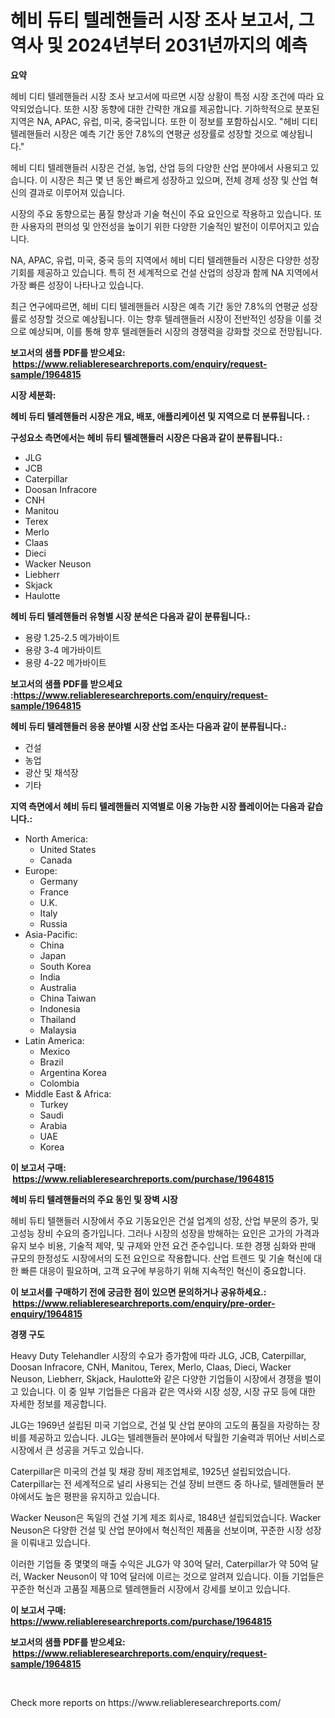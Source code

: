 <p><h1>헤비 듀티 텔레핸들러 시장 조사 보고서, 그 역사 및 2024년부터 2031년까지의 예측</h1></p><p><strong>요약</strong></p>
<p><p>헤비 디티 텔레핸들러 시장 조사 보고서에 따르면 시장 상황이 특정 시장 조건에 따라 요약되었습니다. 또한 시장 동향에 대한 간략한 개요를 제공합니다. 기하학적으로 분포된 지역은 NA, APAC, 유럽, 미국, 중국입니다. 또한 이 정보를 포함하십시오. "헤비 디티 텔레핸들러 시장은 예측 기간 동안 7.8%의 연평균 성장률로 성장할 것으로 예상됩니다."</p><p>헤비 디티 텔레핸들러 시장은 건설, 농업, 산업 등의 다양한 산업 분야에서 사용되고 있습니다. 이 시장은 최근 몇 년 동안 빠르게 성장하고 있으며, 전체 경제 성장 및 산업 혁신의 결과로 이루어져 있습니다.</p><p>시장의 주요 동향으로는 품질 향상과 기술 혁신이 주요 요인으로 작용하고 있습니다. 또한 사용자의 편의성 및 안전성을 높이기 위한 다양한 기술적인 발전이 이루어지고 있습니다.</p><p>NA, APAC, 유럽, 미국, 중국 등의 지역에서 헤비 디티 텔레핸들러 시장은 다양한 성장 기회를 제공하고 있습니다. 특히 전 세계적으로 건설 산업의 성장과 함께 NA 지역에서 가장 빠른 성장이 나타나고 있습니다.</p><p>최근 연구에따르면, 헤비 디티 텔레핸들러 시장은 예측 기간 동안 7.8%의 연평균 성장률로 성장할 것으로 예상됩니다. 이는 향후 텔레핸들러 시장이 전반적인 성장을 이룰 것으로 예상되며, 이를 통해 향후 텔레핸들러 시장의 경쟁력을 강화할 것으로 전망됩니다.</p></p>
<p><strong>보고서의 샘플 PDF를 받으세요: &nbsp;<a href="https://www.reliableresearchreports.com/enquiry/request-sample/1964815">https://www.reliableresearchreports.com/enquiry/request-sample/1964815</a></strong></p>
<p><strong>시장 세분화:</strong></p>
<p><strong> 헤비 듀티 텔레핸들러 시장은 개요, 배포, 애플리케이션 및 지역으로 더 분류됩니다. :</strong></p>
<p><strong>구성요소 측면에서는 헤비 듀티 텔레핸들러 시장은 다음과 같이 분류됩니다.:</strong></p>
<p><ul><li>JLG</li><li>JCB</li><li>Caterpillar</li><li>Doosan Infracore</li><li>CNH</li><li>Manitou</li><li>Terex</li><li>Merlo</li><li>Claas</li><li>Dieci</li><li>Wacker Neuson</li><li>Liebherr</li><li>Skjack</li><li>Haulotte</li></ul></p>
<p><strong> 헤비 듀티 텔레핸들러 유형별 시장 분석은 다음과 같이 분류됩니다.:</strong></p>
<p><ul><li>용량 1.25-2.5 메가바이트</li><li>용량 3-4 메가바이트</li><li>용량 4-22 메가바이트</li></ul></p>
<p><strong>보고서의 샘플 PDF를 받으세요 :<a href="https://www.reliableresearchreports.com/enquiry/request-sample/1964815">https://www.reliableresearchreports.com/enquiry/request-sample/1964815</a></strong></p>
<p><strong> 헤비 듀티 텔레핸들러 응용 분야별 시장 산업 조사는 다음과 같이 분류됩니다.:</strong></p>
<p><ul><li>건설</li><li>농업</li><li>광산 및 채석장</li><li>기타</li></ul></p>
<p><strong>지역 측면에서 헤비 듀티 텔레핸들러 지역별로 이용 가능한 시장 플레이어는 다음과 같습니다.:</strong></p>
<p><ul>
    <li>
        North America:
        <ul>
            <li>United States</li>
            <li>Canada</li>
        </ul>
    </li>
    <li>
        Europe:
        <ul>
            <li>Germany</li>
            <li>France</li>
            <li>U.K.</li>
            <li>Italy</li>
            <li>Russia</li>
        </ul>
    </li>
    <li>
        Asia-Pacific:
        <ul>
            <li>China</li>
            <li>Japan</li>
            <li>South Korea</li>
            <li>India</li>
            <li>Australia</li>
            <li>China Taiwan</li>
            <li>Indonesia</li>
            <li>Thailand</li>
            <li>Malaysia</li>
        </ul>
    </li>
    <li>
        Latin America:
        <ul>
            <li>Mexico</li>
            <li>Brazil</li>
            <li>Argentina Korea</li>
            <li>Colombia</li>
        </ul>
    </li>
    <li>
        Middle East & Africa:
        <ul>
            <li>Turkey</li>
            <li>Saudi</li>
            <li>Arabia</li>
            <li>UAE</li>
            <li>Korea</li>
        </ul>
    </li>
    </ul></p>
<p><strong>이 보고서 구매: &nbsp;<a href="https://www.reliableresearchreports.com/purchase/1964815">https://www.reliableresearchreports.com/purchase/1964815</a></strong></p>
<p><strong>헤비 듀티 텔레핸들러의 주요 동인 및 장벽 시장</strong></p>
<p><p>헤비 듀티 텔핸들러 시장에서 주요 기동요인은 건설 업계의 성장, 산업 부문의 증가, 및 고성능 장비 수요의 증가입니다. 그러나 시장의 성장을 방해하는 요인은 고가의 가격과 유지 보수 비용, 기술적 제약, 및 규제와 안전 요건 준수입니다. 또한 경쟁 심화와 판매 규모의 한정성도 시장에서의 도전 요인으로 작용합니다. 산업 트렌드 및 기술 혁신에 대한 빠른 대응이 필요하며, 고객 요구에 부응하기 위해 지속적인 혁신이 중요합니다.</p></p>
<p><strong>이 보고서를 구매하기 전에 궁금한 점이 있으면 문의하거나 공유하세요.: &nbsp;<a href="https://www.reliableresearchreports.com/enquiry/pre-order-enquiry/1964815">https://www.reliableresearchreports.com/enquiry/pre-order-enquiry/1964815</a></strong></p>
<p><strong>경쟁 구도</strong></p>
<p><p>Heavy Duty Telehandler 시장의 수요가 증가함에 따라 JLG, JCB, Caterpillar, Doosan Infracore, CNH, Manitou, Terex, Merlo, Claas, Dieci, Wacker Neuson, Liebherr, Skjack, Haulotte와 같은 다양한 기업들이 시장에서 경쟁을 벌이고 있습니다. 이 중 일부 기업들은 다음과 같은 역사와 시장 성장, 시장 규모 등에 대한 자세한 정보를 제공합니다.</p><p>JLG는 1969년 설립된 미국 기업으로, 건설 및 산업 분야의 고도의 품질을 자랑하는 장비를 제공하고 있습니다. JLG는 텔레핸들러 분야에서 탁월한 기술력과 뛰어난 서비스로 시장에서 큰 성공을 거두고 있습니다.</p><p>Caterpillar은 미국의 건설 및 채광 장비 제조업체로, 1925년 설립되었습니다. Caterpillar는 전 세계적으로 널리 사용되는 건설 장비 브랜드 중 하나로, 텔레핸들러 분야에서도 높은 평판을 유지하고 있습니다.</p><p>Wacker Neuson은 독일의 건설 기계 제조 회사로, 1848년 설립되었습니다. Wacker Neuson은 다양한 건설 및 산업 분야에서 혁신적인 제품을 선보이며, 꾸준한 시장 성장을 이뤄내고 있습니다.</p><p>이러한 기업들 중 몇몇의 매출 수익은 JLG가 약 30억 달러, Caterpillar가 약 50억 달러, Wacker Neuson이 약 10억 달러에 이르는 것으로 알려져 있습니다. 이들 기업들은 꾸준한 혁신과 고품질 제품으로 텔레핸들러 시장에서 강세를 보이고 있습니다.</p></p>
<p><strong>이 보고서 구매: &nbsp; <a href="https://www.reliableresearchreports.com/purchase/1964815">https://www.reliableresearchreports.com/purchase/1964815</a></strong></p>
<p><strong>보고서의 샘플 PDF를 받으세요: &nbsp;<a href="https://www.reliableresearchreports.com/enquiry/request-sample/1964815">https://www.reliableresearchreports.com/enquiry/request-sample/1964815</a></strong><strong></strong></p>
<p>&nbsp;</p>
<p>Check more reports on https://www.reliableresearchreports.com/</p>